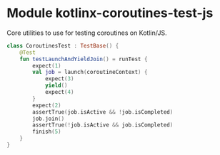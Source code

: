 # Module kotlinx-coroutines-test-js

Core utilities to use for testing coroutines on Kotlin/JS.

```kotlin
class CoroutinesTest : TestBase() {
    @Test
    fun testLaunchAndYieldJoin() = runTest {
        expect(1)
        val job = launch(coroutineContext) {
            expect(3)
            yield()
            expect(4)
        }
        expect(2)
        assertTrue(job.isActive && !job.isCompleted)
        job.join()
        assertTrue(!job.isActive && job.isCompleted)
        finish(5)
    }
}
```